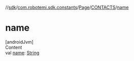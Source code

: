 //[sdk](../../../../index.md)/[com.robotemi.sdk.constants](../../index.md)/[Page](../index.md)/[CONTACTS](index.md)/[name](name.md)



# name  
[androidJvm]  
Content  
val [name](name.md): [String](https://kotlinlang.org/api/latest/jvm/stdlib/kotlin/-string/index.html)  



